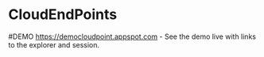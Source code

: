 CloudEndPoints
==============

#DEMO
https://democloudpoint.appspot.com - See the demo live with links to the explorer and session.